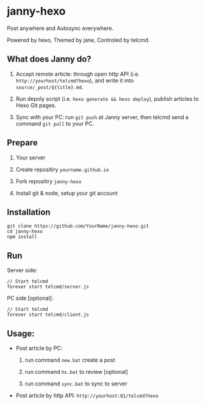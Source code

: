 # janny-hexo

Post anywhere and Autosync everywhere.

Powered by hexo, Themed by jane, Controled by telcmd.

## What does Janny do?

1. Accept remote article: through open http API (i.e. `http://yourhost/telcmd?hexo`), and write it into `source/_post/${title}.md`. 

2. Run depoly script (i.e. `hexo generate && hexo deploy`), publish articles to Hexo Git pages.

3. Sync with your PC: run `git push` at Janny server, then telcmd send a command `git pull` to your PC. 


## Prepare

1. Your server

2. Create repositiry `yourname.github.io`

3. Fork repositiry `janny-hexo`

4. Install git & node, setup your git account

## Installation

```
git clone https://github.com/YourName/janny-hexo.git
cd janny-hexo
npm install
```

## Run

Server side:

```
// Start telcmd
forever start telcmd/server.js
```

PC side [optional]:

```
// Start telcmd
forever start telcmd/client.js
```

## Usage:

 - Post article by PC: 
 
     1. run command `new.bat` create a post
	 
	 2. run command `hx.bat` to review [optional]
	 
	 3. run command `sync.bat` to sync to server 
	 
 - Post article by http API: `http://yourhost:81/telcmd?hexo`


